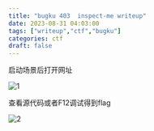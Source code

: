 ```yaml
---
title: "bugku 403  inspect-me writeup"
date: 2023-08-31 04:03:00  
tags: ["writeup","ctf","bugku"]
categories: ctf
draft: false
---
```


启动场景后打开网址

![1](./../../bugku/403/1.webp)

查看源代码或者F12调试得到flag

![2](./../../bugku/403/2.webp)
